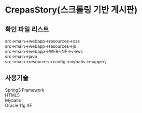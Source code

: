 # CrepasStory(스크롤링 기반 게시판)
## 확인 파일 리스트
src->main->webapp->resources->css\
src->main->webapp->resources->js\
src->main->webapp->WEB-INF->views\
src->main->java\
src->main->resources->config->mybatis->mapper\
## 사용기술
Spring3 Framework\
HTML5\
Mybatis\
Oracle 11g XE
